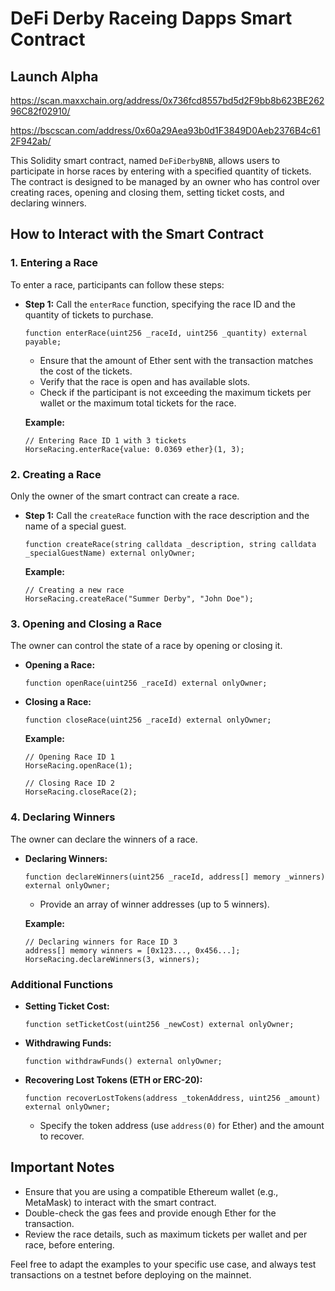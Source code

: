 # DeFi Derby Raceing Dapps Smart Contract


## Launch Alpha

https://scan.maxxchain.org/address/0x736fcd8557bd5d2F9bb8b623BE26296C82f02910/

https://bscscan.com/address/0x60a29Aea93b0d1F3849D0Aeb2376B4c612F942ab/



This Solidity smart contract, named `DeFiDerbyBNB`, allows users to participate in horse races by entering with a specified quantity of tickets. The contract is designed to be managed by an owner who has control over creating races, opening and closing them, setting ticket costs, and declaring winners.

## How to Interact with the Smart Contract

### 1. Entering a Race

To enter a race, participants can follow these steps:

- **Step 1:** Call the `enterRace` function, specifying the race ID and the quantity of tickets to purchase.

  ```solidity
  function enterRace(uint256 _raceId, uint256 _quantity) external payable;
  ```

  - Ensure that the amount of Ether sent with the transaction matches the cost of the tickets.
  - Verify that the race is open and has available slots.
  - Check if the participant is not exceeding the maximum tickets per wallet or the maximum total tickets for the race.

  **Example:**
  ```solidity
  // Entering Race ID 1 with 3 tickets
  HorseRacing.enterRace{value: 0.0369 ether}(1, 3);
  ```

### 2. Creating a Race

Only the owner of the smart contract can create a race.

- **Step 1:** Call the `createRace` function with the race description and the name of a special guest.

  ```solidity
  function createRace(string calldata _description, string calldata _specialGuestName) external onlyOwner;
  ```

  **Example:**
  ```solidity
  // Creating a new race
  HorseRacing.createRace("Summer Derby", "John Doe");
  ```

### 3. Opening and Closing a Race

The owner can control the state of a race by opening or closing it.

- **Opening a Race:**
  ```solidity
  function openRace(uint256 _raceId) external onlyOwner;
  ```

- **Closing a Race:**
  ```solidity
  function closeRace(uint256 _raceId) external onlyOwner;
  ```

  **Example:**
  ```solidity
  // Opening Race ID 1
  HorseRacing.openRace(1);

  // Closing Race ID 2
  HorseRacing.closeRace(2);
  ```

### 4. Declaring Winners

The owner can declare the winners of a race.

- **Declaring Winners:**
  ```solidity
  function declareWinners(uint256 _raceId, address[] memory _winners) external onlyOwner;
  ```

  - Provide an array of winner addresses (up to 5 winners).

  **Example:**
  ```solidity
  // Declaring winners for Race ID 3
  address[] memory winners = [0x123..., 0x456...];
  HorseRacing.declareWinners(3, winners);
  ```

### Additional Functions

- **Setting Ticket Cost:**
  ```solidity
  function setTicketCost(uint256 _newCost) external onlyOwner;
  ```

- **Withdrawing Funds:**
  ```solidity
  function withdrawFunds() external onlyOwner;
  ```

- **Recovering Lost Tokens (ETH or ERC-20):**
  ```solidity
  function recoverLostTokens(address _tokenAddress, uint256 _amount) external onlyOwner;
  ```

  - Specify the token address (use `address(0)` for Ether) and the amount to recover.

## Important Notes

- Ensure that you are using a compatible Ethereum wallet (e.g., MetaMask) to interact with the smart contract.
- Double-check the gas fees and provide enough Ether for the transaction.
- Review the race details, such as maximum tickets per wallet and per race, before entering.

Feel free to adapt the examples to your specific use case, and always test transactions on a testnet before deploying on the mainnet.
